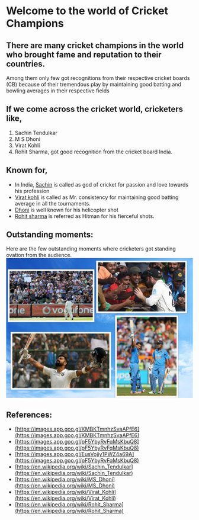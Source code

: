 # Welcome to the world of Cricket Champions
## There are many cricket champions in the world who brought fame and reputation to their countries.
Among them only few got recognitions from their respective cricket boards (CB) because of their tremendous play by maintaining good batting and bowling averages in their respective fields

## If we come across the cricket world, cricketers like,
1. Sachin Tendulkar
2. M S Dhoni
3. Virat Kohli 
4. Rohit Sharma, got good recognition from the cricket board India.

## Known for,
* In India, [Sachin](https://en.wikipedia.org/wiki/Sachin_Tendulkar) is called as god of cricket for passion and love towards his profession
* [Virat kohli](https://en.wikipedia.org/wiki/Virat_Kohli) is called as Mr. consistency for maintaining good batting average in all the tournaments.
* [Dhoni](https://en.wikipedia.org/wiki/MS_Dhoni) is well known for his helicopter shot
* [Rohit sharma](https://en.wikipedia.org/wiki/Rohit_Sharma) is referred as Hitman for his fierceful shots.

## Outstanding moments:
Here are the few outstanding moments where cricketers got standing ovation from the audience.
![picture_collage](picture_collage.png)

## References:
- [https://images.app.goo.gl/KMBKTmnhzSvaAPfE6](https://images.app.goo.gl/KMBKTmnhzSvaAPfE6)
- [https://images.app.goo.gl/pF5YbyRvFqMsKbuQ8](https://images.app.goo.gl/pF5YbyRvFqMsKbuQ8)
- [https://images.app.goo.gl/EusVojiy1PWZ4a69A](https://images.app.goo.gl/pF5YbyRvFqMsKbuQ8)
- [https://en.wikipedia.org/wiki/Sachin_Tendulkar](https://en.wikipedia.org/wiki/Sachin_Tendulkar)
- [https://en.wikipedia.org/wiki/MS_Dhoni](https://en.wikipedia.org/wiki/MS_Dhoni)
- [https://en.wikipedia.org/wiki/Virat_Kohli](https://en.wikipedia.org/wiki/Virat_Kohli)
- [https://en.wikipedia.org/wiki/Rohit_Sharma](https://en.wikipedia.org/wiki/Rohit_Sharma)







